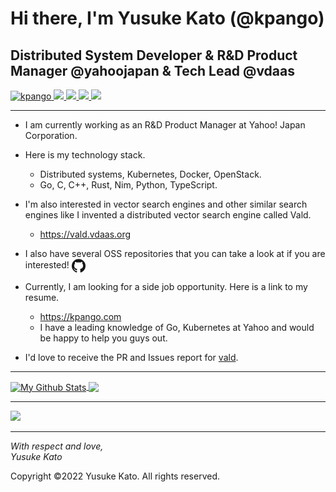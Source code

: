 # Hi there, I'm Yusuke Kato (@kpango)
## Distributed System Developer & R&D Product Manager @yahoojapan & Tech Lead @vdaas


<p align="left"> 
  <a href="https://github.com/kpango/kpango/">
    <img src="https://komarev.com/ghpvc/?username=kpango" alt="kpango" />
  </a>
  <a href="http://twitter.com/kpang0">
    <img height="20" src="https://img.shields.io/twitter/follow/kpang0?label=Twitter&logo=twitter&style=flat" />
  </a>
  <a href="https://github.com/kpango">
    <img height="20" src="https://img.shields.io/github/followers/kpango?label=follow&logo=github&style=flat" />
  </a>
  <a href="https://www.reddit.com/user/kpang0">
    <img height="20" src="https://img.shields.io/reddit/user-karma/combined/kpang0?label=Reddit&logo=reddit&style=flat" />
  </a>
  <a href="https://stackoverflow.com/users/15798596/kpango">
    <img height="20" src="https://img.shields.io/stackexchange/stackoverflow/r/15798596?label=StackOverflow&logo=stack-overflow&style=flat" />
  </a>
</p>

---

- I am currently working as an R&D Product Manager at Yahoo! Japan Corporation.
- Here is my technology stack.
  - Distributed systems, Kubernetes, Docker, OpenStack.
  - Go, C, C++, Rust, Nim, Python, TypeScript.
- I'm also interested in vector search engines and other similar search engines like I invented a distributed vector search engine called Vald.
  - https://vald.vdaas.org
- I also have several OSS repositories that you can take a look at if you are interested!  <a href="https://github.com/kpango?tab=repositories"><img align="center" alt="Repositories" width="22px" src="https://raw.githubusercontent.com/github/explore/78df643247d429f6cc873026c0622819ad797942/topics/github/github.png" /></a>
- Currently, I am looking for a side job opportunity. Here is a link to my resume.
  - https://kpango.com
  - I have a leading knowledge of Go, Kubernetes at Yahoo and would be happy to help you guys out.

- I'd love to receive the PR and Issues report for [vald](https://github.com/vdaas/vald).

---

<a href="https://github.com/kpango">
  <img align="center" alt="My Github Stats"src="https://github-readme-stats.vercel.app/api?username=kpango&show_icons=true&theme=tokyonight&count_private=true&hide=issues,prs" />
</a>
<a href="https://github.com/kpango">
  <img align="center" src="https://github-readme-stats.vercel.app/api/top-langs/?username=kpango&langs_count=8&layout=compact&theme=tokyonight&hide=javascript,html,css,less,ruby" />
</a>

---

![](https://github-profile-summary-cards.vercel.app/api/cards/profile-details?username=kpango&theme=monokai)

---

<i>With respect and love,<br>Yusuke Kato</i>

Copyright ©2022 Yusuke Kato. All rights reserved.
